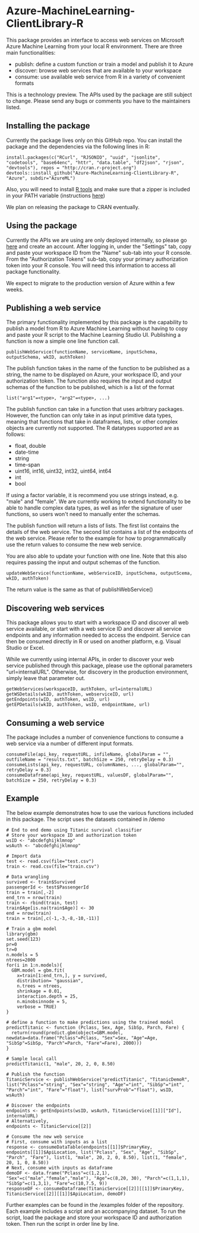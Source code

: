 # Azure-MachineLearning-ClientLibrary-R

This package provides an interface to access web services on Microsoft Azure Machine Learning from your local R environment. There are three main functionalities:
- publish: define a custom function or train a model and publish it to Azure
- discover: browse web services that are available to your workspace
- consume: use available web service from R in a variety of convenient formats

This is a technology preview. The APIs used by the package are still subject to change. Please send any bugs or comments you have to the maintainers listed.

## Installing the package

Currently the package lives only on this GitHub repo. You can install the package and the dependencies via the following lines in R:

```
install.packages(c("RCurl", "RJSONIO", "uuid", "jsonlite", "codetools", "base64enc", "httr", "data.table", "df2json", "rjson", "devtools"), repos = "http://cran.r-project.org")
devtools::install_github("Azure-MachineLearning-ClientLibrary-R", "Azure", subdir="AzureML")
```

Also, you will need to install [R tools](https://cran.r-project.org/bin/windows/Rtools/) and 
make sure that a zipper is included in your PATH variable (instructions [here](http://stackoverflow.com/questions/29129681/create-zip-file-error-running-command-had-status-127))

We plan on releasing the package to CRAN eventually.


## Using the package

Currently the APIs we are using are only deployed internally, so please go [here](studio.azureml-int.net) and create an account. 
After logging in, under the "Settings" tab, copy and paste your workspace ID from the "Name" sub-tab into your R console. From the "Authorization Tokens" sub-tab, copy your primary authorization token into your R console. You will need this information to access all package functionality.

We expect to migrate to the production version of Azure within a few weeks.


## Publishing a web service

The primary functionality implemented by this package is the capability to publish a model from R to Azure Machine Learning without having to copy and paste your R script to the Machine Learning Studio UI. Publishing a function is now a simple one line function call.

```
publishWebService(functionName, serviceName, inputSchema, outputSchema, wkID, authToken)
```

The publish function takes in the name of the function to be published as a string, the name to be displayed on Azure, your workspace ID, and your authorization token. The function also requires the input and output schemas of the function to be published, which is a list of the format

```
list("arg1"=<type>, "arg2"=<type>, ...)
```

The publish function can take in a function that uses arbitrary packages. However, the function can only take in as input primitive data types, meaning that functions that take in dataframes, lists, or other complex objects are currently not supported. 
The R datatypes supported are as follows:
- float, double
- date-time
- string
- time-span
- uint16, int16, uint32, int32, uint64, int64
- int
- bool

If using a factor variable, it is recommend you use strings instead, e.g. "male" and "female".
We are currently working to extend functionality to be able to handle complex data types, as well as infer the signature of user functions, so users won't need to manually enter the schemas.

The publish function will return a lists of lists. The first list contains the details of the web service. The second list contains a list of the endpoints of the web service. Please refer to the example for how to programmatically use the return values to consume the new web service.

You are also able to update your function with one line. Note that this also requires passing the input and output schemas of the function.

```
updateWebService(functionName, webServiceID, inputSchema, outputScema, wkID, authToken)
```

The return value is the same as that of publishWebService()


## Discovering web services

This package allows you to start with a workspace ID and discover all web service available, or start with a web service ID and discover all service endpoints and any information needed to access the endpoint. Service can then be consumed directly in R or used on another platform, e.g. Visual Studio or Excel.

While we currently using internal APIs, in order to discover your web service published through this package, please use the optional parameters "url=internalURL". Otherwise, for discovery in the production environment, simply leave that parameter out.

```
getWebServices(workspaceID, authToken, url=internalURL)
getWSDetails(wkID, authToken, webserviceID, url)
getEndpoints(wID, authToken, wsID, url)
getEPDetails(wkID, authToken, wsID, endpointName, url)
```


## Consuming a web service

The package includes a number of convenience functions to consume a web service via a number of different input formats.

```
consumeFile(api_key, requestURL, infileName, globalParam = "", outfileName = "results.txt", batchSize = 250, retryDelay = 0.3)
consumeLists(api_key, requestURL, columnNames, ..., globalParam="", retryDelay = 0.3)
consumeDataframe(api_key, requestURL, valuesDF, globalParam="", batchSize = 250, retryDelay = 0.3)
```


## Example

The below example demonstrates how to use the various functions included in this package. The script uses the datasets contained in /demo

```
# End to end demo using Titanic survival classifier
# Store your workspace ID and authorization token
wsID <- "abcdefghijklmnop"
wsAuth <- "abcdefghijklmnop"

# Import data
test <- read.csv(file="test.csv")
train <- read.csv(file="train.csv")

# Data wrangling
survived <- train$Survived
passengerId <- test$PassengerId
train = train[,-2]
end_trn = nrow(train)
train <- rbind(train, test)
train$Age[is.na(train$Age)] <- 30
end = nrow(train)
train = train[,c(-1,-3,-8,-10,-11)]

# Train a gbm model
library(gbm)
set.seed(123)
pr=0
tr=0
n.models = 5
ntrees=2000
for(i in 1:n.models){
  GBM.model = gbm.fit(
    x=train[1:end_trn,], y = survived,
    distribution= "gaussian",
    n.trees = ntrees,
    shrinkage = 0.01,
    interaction.depth = 25,
    n.minobsinnode = 5,
    verbose = TRUE)
}

# define a function to make predictions using the trained model
predictTitanic <- function (Pclass, Sex, Age, SibSp, Parch, Fare) {
  return(round(predict.gbm(object=GBM.model, newdata=data.frame("Pclass"=Pclass, "Sex"=Sex, "Age"=Age, "SibSp"=SibSp, "Parch"=Parch, "Fare"=Fare), 2000)))
}

# Sample local call
predictTitanic(1, "male", 20, 2, 0, 8.50)

# Publish the function
TitanicService <- publishWebService("predictTitanic", "TitanicDemoR", list("Pclass"="string", "Sex"="string", "Age"="int", "SibSp"="int", "Parch"="int", "Fare"="float"), list("survProb"="float"), wsID, wsAuth)

# Discover the endpoints
endpoints <- getEndpoints(wsID, wsAuth, TitanicService[[1]]["Id"], internalURL)
# Alternatively,
endpoints <- TitanicService[[2]]

# Consume the new web service
# First, consume with inputs as a list
response <- consumeDataTable(endpoints[[1]]$PrimaryKey, endpoints[[1]]$ApiLocation, list("Pclass", "Sex", "Age", "SibSp", "Parch", "Fare"), list(1, "male", 20, 2, 0, 8.50), list(1, "female", 20, 1, 0, 8.50))
# Next, consume with inputs as dataframe
demoDF <- data.frame("Pclass"=c(1,2,1), "Sex"=c("male","female","male"), "Age"=c(8,20, 30), "Parch"=c(1,1,1), "SibSp"=c(1,3,1), "Fare"=c(10,7.5, 9))
responseDF <- consumeDataframe(TitanicService[[2]][[1]]$PrimaryKey, TitanicService[[2]][[1]]$ApiLocation, demoDF)
```

Further examples can be found in the /examples folder of the repository. Each example includes a script and an accompanying dataset. To run the script, load the package and store your workspace ID and authorization token.
Then run the script in order line by line.